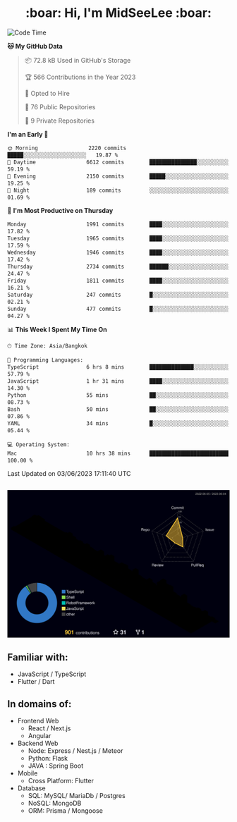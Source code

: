 <h1 align="center"> :boar: Hi, I'm MidSeeLee :boar:</h1>
 
<!--START_SECTION:waka-->
![Code Time](http://img.shields.io/badge/Code%20Time-617%20hrs%201%20min-blue)

**🐱 My GitHub Data** 

> 📦 72.8 kB Used in GitHub's Storage 
 > 
> 🏆 566 Contributions in the Year 2023
 > 
> 💼 Opted to Hire
 > 
> 📜 76 Public Repositories 
 > 
> 🔑 9 Private Repositories 
 > 
**I'm an Early 🐤** 

```text
🌞 Morning                2220 commits        █████░░░░░░░░░░░░░░░░░░░░   19.87 % 
🌆 Daytime                6612 commits        ███████████████░░░░░░░░░░   59.19 % 
🌃 Evening                2150 commits        █████░░░░░░░░░░░░░░░░░░░░   19.25 % 
🌙 Night                  189 commits         ░░░░░░░░░░░░░░░░░░░░░░░░░   01.69 % 
```
📅 **I'm Most Productive on Thursday** 

```text
Monday                   1991 commits        ████░░░░░░░░░░░░░░░░░░░░░   17.82 % 
Tuesday                  1965 commits        ████░░░░░░░░░░░░░░░░░░░░░   17.59 % 
Wednesday                1946 commits        ████░░░░░░░░░░░░░░░░░░░░░   17.42 % 
Thursday                 2734 commits        ██████░░░░░░░░░░░░░░░░░░░   24.47 % 
Friday                   1811 commits        ████░░░░░░░░░░░░░░░░░░░░░   16.21 % 
Saturday                 247 commits         █░░░░░░░░░░░░░░░░░░░░░░░░   02.21 % 
Sunday                   477 commits         █░░░░░░░░░░░░░░░░░░░░░░░░   04.27 % 
```


📊 **This Week I Spent My Time On** 

```text
🕑︎ Time Zone: Asia/Bangkok

💬 Programming Languages: 
TypeScript               6 hrs 8 mins        ██████████████░░░░░░░░░░░   57.79 % 
JavaScript               1 hr 31 mins        ████░░░░░░░░░░░░░░░░░░░░░   14.30 % 
Python                   55 mins             ██░░░░░░░░░░░░░░░░░░░░░░░   08.73 % 
Bash                     50 mins             ██░░░░░░░░░░░░░░░░░░░░░░░   07.86 % 
YAML                     34 mins             █░░░░░░░░░░░░░░░░░░░░░░░░   05.44 % 

💻 Operating System: 
Mac                      10 hrs 38 mins      █████████████████████████   100.00 % 
```


 Last Updated on 03/06/2023 17:11:40 UTC
<!--END_SECTION:waka-->

##

![](./profile-3d-contrib/profile-night-rainbow.svg)

## Familiar with:
- JavaScript / TypeScript
- Flutter / Dart

## In domains of:
- Frontend Web
  - React / Next.js
  - Angular
- Backend Web
  - Node: Express / Nest.js / Meteor
  - Python: Flask
  - JAVA : Spring Boot
- Mobile
  - Cross Platform: Flutter
- Database
  - SQL: MySQL/ MariaDb / Postgres
  - NoSQL: MongoDB
  - ORM: Prisma / Mongoose
